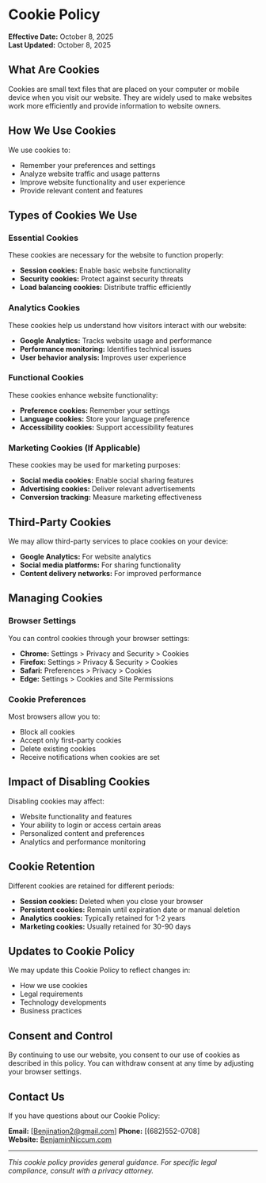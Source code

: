 # Cookie Policy

**Effective Date:** October 8, 2025  
**Last Updated:** October 8, 2025

## What Are Cookies

Cookies are small text files that are placed on your computer or mobile device when you visit our website. They are widely used to make websites work more efficiently and provide information to website owners.

## How We Use Cookies

We use cookies to:
- Remember your preferences and settings
- Analyze website traffic and usage patterns
- Improve website functionality and user experience
- Provide relevant content and features

## Types of Cookies We Use

### Essential Cookies
These cookies are necessary for the website to function properly:
- **Session cookies:** Enable basic website functionality
- **Security cookies:** Protect against security threats
- **Load balancing cookies:** Distribute traffic efficiently

### Analytics Cookies
These cookies help us understand how visitors interact with our website:
- **Google Analytics:** Tracks website usage and performance
- **Performance monitoring:** Identifies technical issues
- **User behavior analysis:** Improves user experience

### Functional Cookies
These cookies enhance website functionality:
- **Preference cookies:** Remember your settings
- **Language cookies:** Store your language preference
- **Accessibility cookies:** Support accessibility features

### Marketing Cookies (If Applicable)
These cookies may be used for marketing purposes:
- **Social media cookies:** Enable social sharing features
- **Advertising cookies:** Deliver relevant advertisements
- **Conversion tracking:** Measure marketing effectiveness

## Third-Party Cookies

We may allow third-party services to place cookies on your device:
- **Google Analytics:** For website analytics
- **Social media platforms:** For sharing functionality
- **Content delivery networks:** For improved performance

## Managing Cookies

### Browser Settings
You can control cookies through your browser settings:
- **Chrome:** Settings > Privacy and Security > Cookies
- **Firefox:** Settings > Privacy & Security > Cookies
- **Safari:** Preferences > Privacy > Cookies
- **Edge:** Settings > Cookies and Site Permissions

### Cookie Preferences
Most browsers allow you to:
- Block all cookies
- Accept only first-party cookies
- Delete existing cookies
- Receive notifications when cookies are set

## Impact of Disabling Cookies

Disabling cookies may affect:
- Website functionality and features
- Your ability to login or access certain areas
- Personalized content and preferences
- Analytics and performance monitoring

## Cookie Retention

Different cookies are retained for different periods:
- **Session cookies:** Deleted when you close your browser
- **Persistent cookies:** Remain until expiration date or manual deletion
- **Analytics cookies:** Typically retained for 1-2 years
- **Marketing cookies:** Usually retained for 30-90 days

## Updates to Cookie Policy

We may update this Cookie Policy to reflect changes in:
- How we use cookies
- Legal requirements
- Technology developments
- Business practices

## Consent and Control

By continuing to use our website, you consent to our use of cookies as described in this policy. You can withdraw consent at any time by adjusting your browser settings.

## Contact Us

If you have questions about our Cookie Policy:

**Email:** [Benjination2@gmail.com]
**Phone:** [(682)552-0708]  
**Website:** [BenjaminNiccum.com](https://benjaminniccum.com/)

---

*This cookie policy provides general guidance. For specific legal compliance, consult with a privacy attorney.*